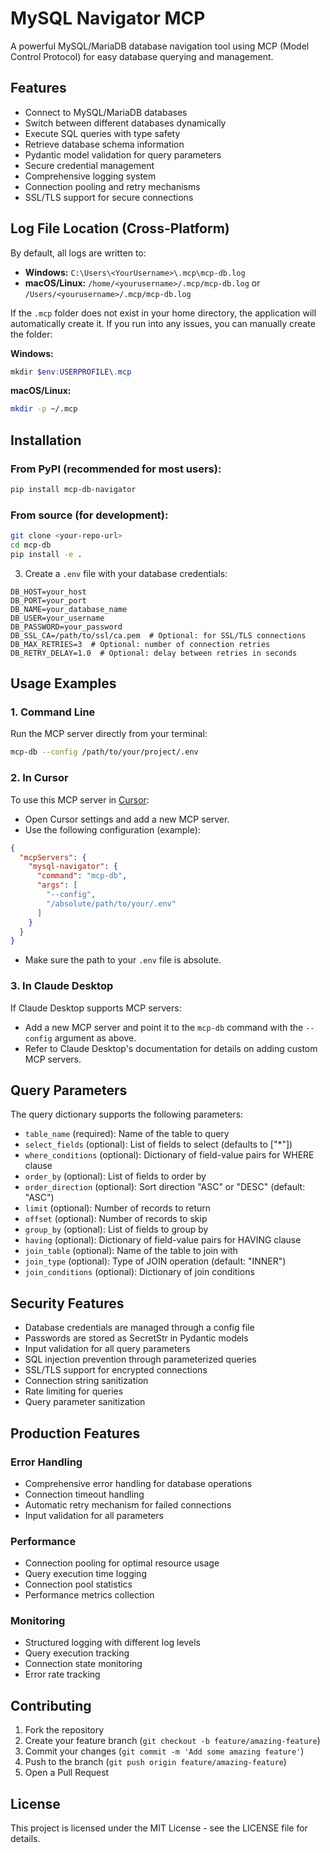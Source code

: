 # MySQL Navigator MCP

A powerful MySQL/MariaDB database navigation tool using MCP (Model Control Protocol) for easy database querying and management.

## Features

- Connect to MySQL/MariaDB databases
- Switch between different databases dynamically
- Execute SQL queries with type safety
- Retrieve database schema information
- Pydantic model validation for query parameters
- Secure credential management
- Comprehensive logging system
- Connection pooling and retry mechanisms
- SSL/TLS support for secure connections

## Log File Location (Cross-Platform)

By default, all logs are written to:

- **Windows:** `C:\Users\<YourUsername>\.mcp\mcp-db.log`
- **macOS/Linux:** `/home/<yourusername>/.mcp/mcp-db.log` or `/Users/<yourusername>/.mcp/mcp-db.log`

If the `.mcp` folder does not exist in your home directory, the application will automatically create it. If you run into any issues, you can manually create the folder:

**Windows:**
```powershell
mkdir $env:USERPROFILE\.mcp
```
**macOS/Linux:**
```bash
mkdir -p ~/.mcp
```

## Installation

### From PyPI (recommended for most users):
```bash
pip install mcp-db-navigator
```

### From source (for development):
```bash
git clone <your-repo-url>
cd mcp-db
pip install -e .
```

3. Create a `.env` file with your database credentials:
```env
DB_HOST=your_host
DB_PORT=your_port
DB_NAME=your_database_name
DB_USER=your_username
DB_PASSWORD=your_password
DB_SSL_CA=/path/to/ssl/ca.pem  # Optional: for SSL/TLS connections
DB_MAX_RETRIES=3  # Optional: number of connection retries
DB_RETRY_DELAY=1.0  # Optional: delay between retries in seconds
```

## Usage Examples

### 1. Command Line
Run the MCP server directly from your terminal:
```bash
mcp-db --config /path/to/your/project/.env
```

### 2. In Cursor
To use this MCP server in [Cursor](https://www.cursor.so):
- Open Cursor settings and add a new MCP server.
- Use the following configuration (example):

```json
{
  "mcpServers": {
    "mysql-navigator": {
      "command": "mcp-db",
      "args": [
        "--config",
        "/absolute/path/to/your/.env"
      ]
    }
  }
}
```
- Make sure the path to your `.env` file is absolute.

### 3. In Claude Desktop
If Claude Desktop supports MCP servers:
- Add a new MCP server and point it to the `mcp-db` command with the `--config` argument as above.
- Refer to Claude Desktop's documentation for details on adding custom MCP servers.

## Query Parameters

The query dictionary supports the following parameters:

- `table_name` (required): Name of the table to query
- `select_fields` (optional): List of fields to select (defaults to ["*"])
- `where_conditions` (optional): Dictionary of field-value pairs for WHERE clause
- `order_by` (optional): List of fields to order by
- `order_direction` (optional): Sort direction "ASC" or "DESC" (default: "ASC")
- `limit` (optional): Number of records to return
- `offset` (optional): Number of records to skip
- `group_by` (optional): List of fields to group by
- `having` (optional): Dictionary of field-value pairs for HAVING clause
- `join_table` (optional): Name of the table to join with
- `join_type` (optional): Type of JOIN operation (default: "INNER")
- `join_conditions` (optional): Dictionary of join conditions

## Security Features

- Database credentials are managed through a config file
- Passwords are stored as SecretStr in Pydantic models
- Input validation for all query parameters
- SQL injection prevention through parameterized queries
- SSL/TLS support for encrypted connections
- Connection string sanitization
- Rate limiting for queries
- Query parameter sanitization

## Production Features

### Error Handling
- Comprehensive error handling for database operations
- Connection timeout handling
- Automatic retry mechanism for failed connections
- Input validation for all parameters

### Performance
- Connection pooling for optimal resource usage
- Query execution time logging
- Connection pool statistics
- Performance metrics collection

### Monitoring
- Structured logging with different log levels
- Query execution tracking
- Connection state monitoring
- Error rate tracking

## Contributing

1. Fork the repository
2. Create your feature branch (`git checkout -b feature/amazing-feature`)
3. Commit your changes (`git commit -m 'Add some amazing feature'`)
4. Push to the branch (`git push origin feature/amazing-feature`)
5. Open a Pull Request

## License

This project is licensed under the MIT License - see the LICENSE file for details. 